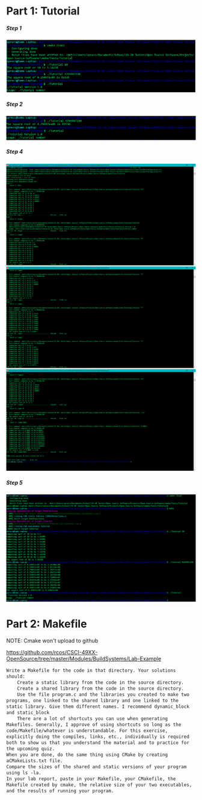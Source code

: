 # Part 1: Tutorial

##### Step 1
![Step 1](step1.png)
##### Step 2
![Step 3](step3.png)
##### Step 4
![Step 4p1](step4Part1.png)
![Step 4p2](step4Part2.png)
![Step 4p3](step4Part3.png)
##### Step 5
![Step 5](step5.png)


# Part 2: Makefile

NOTE: Cmake won't upload to github

https://github.com/rcos/CSCI-49XX-OpenSource/tree/master/Modules/BuildSystems/Lab-Example

    Write a Makefile for the code in that directory. Your solutions should:
        Create a static library from the code in the source directory.
        Create a shared library from the code in the source directory.
        Use the file program.c and the libraries you created to make two programs, one linked to the shared library and one linked to the static library. Give them different names. I recommend dynamic_block and static_block
        There are a lot of shortcuts you can use when generating Makefiles. Generally, I approve of using shortcuts so long as the code/Makefile/whatever is understandable. For this exercise, explicitly doing the compiles, links, etc., individually is required both to show us that you understand the material and to practice for the upcoming quiz.
    When you are done, do the same thing using CMake by creating aCMakeLists.txt file.
    Compare the sizes of the shared and static versions of your program using ls -la.
    In your lab report, paste in your Makefile, your CMakefile, the Makefile created by cmake, the relative size of your two executables, and the results of running your program.
